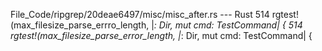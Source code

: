 File_Code/ripgrep/20deae6497/misc/misc_after.rs --- Rust
514 rgtest!(max_filesize_parse_errro_length, |_: Dir, mut cmd: TestCommand| {                                                                                514 rgtest!(max_filesize_parse_error_length, |_: Dir, mut cmd: TestCommand| {

